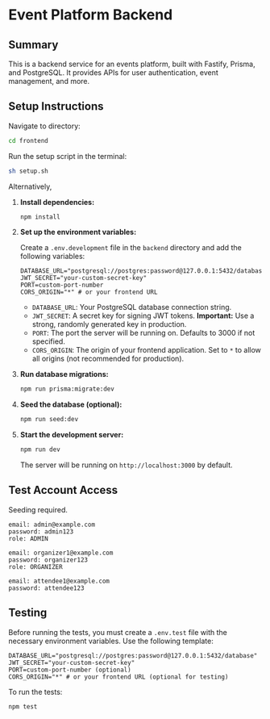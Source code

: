 # Event Platform Backend

## Summary

This is a backend service for an events platform, built with Fastify, Prisma, and PostgreSQL. It provides APIs for user authentication, event management, and more.

## Setup Instructions

Navigate to directory:

```bash
cd frontend
```

Run the setup script in the terminal:

```bash
sh setup.sh
```

Alternatively,

1.  **Install dependencies:**

    ```bash
    npm install
    ```

2.  **Set up the environment variables:**

    Create a `.env.development` file in the `backend` directory and add the following variables:

    ```
    DATABASE_URL="postgresql://postgres:password@127.0.0.1:5432/database"
    JWT_SECRET="your-custom-secret-key"
    PORT=custom-port-number
    CORS_ORIGIN="*" # or your frontend URL
    ```

    - `DATABASE_URL`: Your PostgreSQL database connection string.
    - `JWT_SECRET`: A secret key for signing JWT tokens. **Important:** Use a strong, randomly generated key in production.
    - `PORT`: The port the server will be running on. Defaults to 3000 if not specified.
    - `CORS_ORIGIN`: The origin of your frontend application. Set to `*` to allow all origins (not recommended for production).

3.  **Run database migrations:**

    ```bash
    npm run prisma:migrate:dev
    ```

4.  **Seed the database (optional):**

    ```bash
    npm run seed:dev
    ```

5.  **Start the development server:**

    ```bash
    npm run dev
    ```

    The server will be running on `http://localhost:3000` by default.

## Test Account Access

Seeding required.

    email: admin@example.com
    password: admin123
    role: ADMIN

    email: organizer1@example.com
    password: organizer123
    role: ORGANIZER

    email: attendee1@example.com
    password: attendee123

## Testing

Before running the tests, you must create a `.env.test` file with the necessary environment variables. Use the following template:

```
DATABASE_URL="postgresql://postgres:password@127.0.0.1:5432/database"
JWT_SECRET="your-custom-secret-key"
PORT=custom-port-number (optional)
CORS_ORIGIN="*" # or your frontend URL (optional for testing)
```

To run the tests:

```bash
npm test
```
